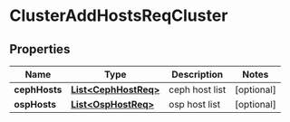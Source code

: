 # ClusterAddHostsReqCluster

## Properties
Name | Type | Description | Notes
------------ | ------------- | ------------- | -------------
**cephHosts** | [**List&lt;CephHostReq&gt;**](CephHostReq.md) | ceph host list |  [optional]
**ospHosts** | [**List&lt;OspHostReq&gt;**](OspHostReq.md) | osp host list |  [optional]
